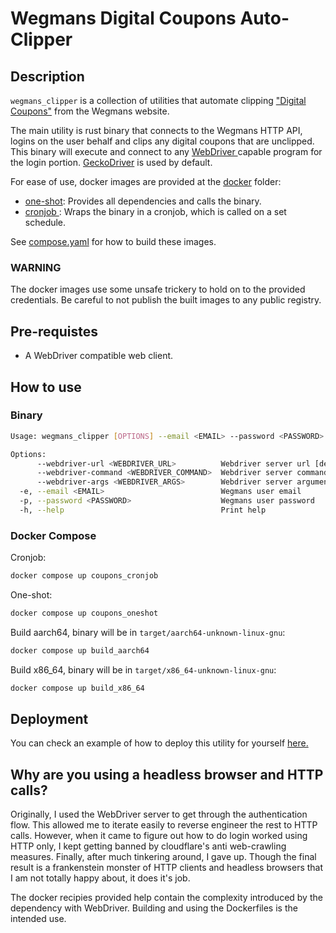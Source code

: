 # Wegmans Digital Coupons Auto-Clipper

## Description

`wegmans_clipper` is a collection of utilities that automate clipping ["Digital Coupons"](https://shop.wegmans.com/shop/coupons) from the Wegmans website. 

The main utility is rust binary that connects to the Wegmans HTTP API, logins on the user behalf and clips any digital coupons that are unclipped. This binary will execute and connect to any [WebDriver ](https://www.selenium.dev/documentation/webdriver) capable program for the login portion. [GeckoDriver](https://github.com/mozilla/geckodriver) is used by default.

For ease of use, docker images are provided at the [docker](./docker/) folder:

- [one-shot](./docker/Dockerfile.one-shot): Provides all dependencies and calls the binary.
- [cronjob ](./docker/Dockerfile.cronjob): Wraps the binary in a cronjob, which is called on a set schedule.

See [compose.yaml](./compose.yaml) for how to build these images.

### WARNING

The docker images use some unsafe trickery to hold on to the provided credentials. Be careful to not publish the built images to any public registry.

## Pre-requistes

- A WebDriver compatible web client.

## How to use

### Binary

```bash
Usage: wegmans_clipper [OPTIONS] --email <EMAIL> --password <PASSWORD>

Options:
      --webdriver-url <WEBDRIVER_URL>          Webdriver server url [default: http://localhost:4444]
      --webdriver-command <WEBDRIVER_COMMAND>  Webdriver server command [default: geckodriver]
      --webdriver-args <WEBDRIVER_ARGS>        Webdriver server arguments
  -e, --email <EMAIL>                          Wegmans user email
  -p, --password <PASSWORD>                    Wegmans user password
  -h, --help                                   Print help
```

### Docker Compose

Cronjob:

```bash
docker compose up coupons_cronjob
```

One-shot:

```bash
docker compose up coupons_oneshot
```

Build aarch64, binary will be in `target/aarch64-unknown-linux-gnu`:

```bash
docker compose up build_aarch64
```

Build x86_64, binary will be in `target/x86_64-unknown-linux-gnu`:

```bash
docker compose up build_x86_64
```

## Deployment

You can check an example of how to deploy this utility for yourself [here.](https://github.com/danilevy1212/services/tree/main/wegmans_clipper)

## Why are you using a headless browser and HTTP calls?

Originally, I used the WebDriver server to get through the authentication flow. This allowed me to iterate easily to reverse engineer the rest to HTTP calls. However, when it came to figure out how to do login worked using HTTP only, I kept getting banned by cloudflare's anti web-crawling measures. Finally, after much tinkering around, I gave up. Though the final result is a frankenstein monster of HTTP clients and headless browsers that I am not totally happy about, it does it's job.

The docker recipies provided help contain the complexity introduced by the dependency with WebDriver. Building and using the Dockerfiles is the intended use.
